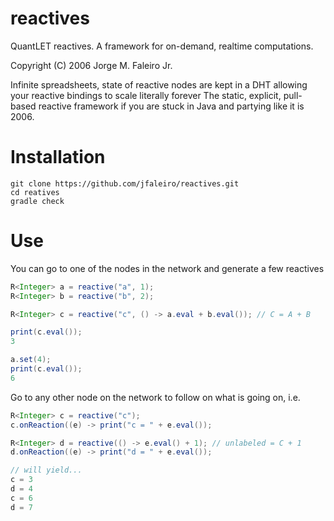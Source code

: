 # reactives

QuantLET reactives. A framework for on-demand, realtime computations.

Copyright (C) 2006 Jorge M. Faleiro Jr.

Infinite spreadsheets, state of reactive nodes are kept in a DHT allowing your reactive bindings to scale literally forever  The static, explicit, pull-based reactive framework if you are stuck in Java and partying like it is 2006.

# Installation

```
git clone https://github.com/jfaleiro/reactives.git
cd reatives
gradle check
```

# Use

You can go to one of the nodes in the network and generate a few reactives

```java
R<Integer> a = reactive("a", 1);
R<Integer> b = reactive("b", 2);

R<Integer> c = reactive("c", () -> a.eval + b.eval()); // C = A + B

print(c.eval());
3

a.set(4);
print(c.eval());
6
```

Go to any other node on the network to follow on what is going on, i.e.

```java
R<Integer> c = reactive("c");
c.onReaction((e) -> print("c = " + e.eval());

R<Integer> d = reactive(() -> e.eval() + 1); // unlabeled = C + 1
d.onReaction((e) -> print("d = " + e.eval());

// will yield...
c = 3
d = 4
c = 6
d = 7
```
